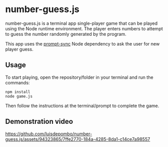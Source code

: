 # number-guess.js
number-guess.js is a terminal app single-player game that can be played using the Node runtime environment. The player enters numbers to attempt to guess the number randomly generated by the program.

This app uses the [prompt-sync](https://www.npmjs.com/package/prompt-sync) Node dependency to ask the user for new player guess.

## Usage
To start playing, open the repository/folder in your terminal and run the commands:
```
npm install
node game.js
```
Then follow the instructions at the terminal/prompt to complete the game.

## Demonstration video
https://github.com/luisdepombo/number-guess.js/assets/94323865/7ffe2770-184a-4285-8da1-c14ce7a98557
